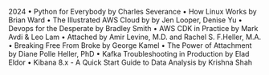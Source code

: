 2024
• Python for Everybody by Charles Severance
• How Linux Works by Brian Ward
• The Illustrated AWS Cloud by by Jen Looper, Denise Yu 
• Devops for the Desperate by Bradley Smith
• AWS CDK in Practice by Mark Avdi & Leo Lam
• Attached by Amir Levine, M.D. and Rachel S.  F.Heller, M.A.
• Breaking Free From Broke by George Kamel
• The Power of Attachment by Diane Polle Heller, PhD
• Kafka Troubleshooting in Production by Elad Eldor
• Kibana 8.x - A Quick Start Guide to Data Analysis by Krishna Shah